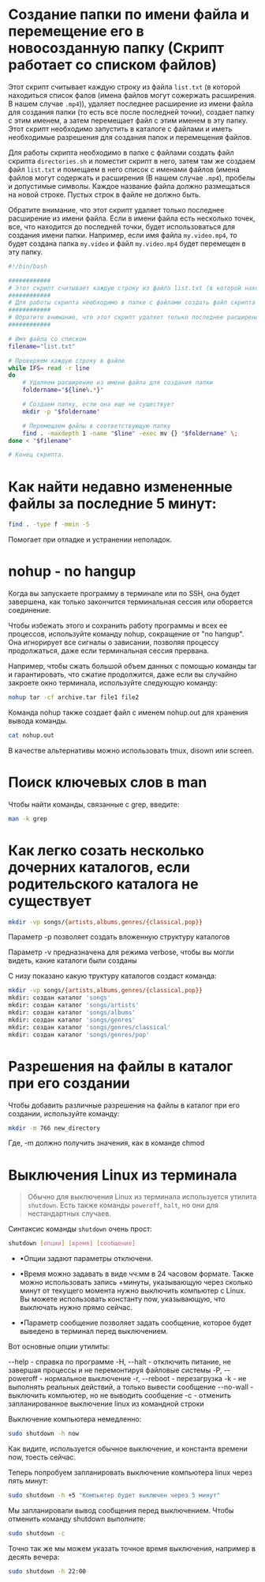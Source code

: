 # Создание папки по имени файла и перемещение его в новосозданную папку (Скрипт работает со списком файлов)

Этот скрипт считывает каждую строку из файла `list.txt` (в которой находиться список фалов (имена файлов могут сожержать расширения. В нашем случае `.mp4`)), удаляет последнее расширение из имени файла для создания папки (то есть все после последней точки), создает папку с этим именем, а затем перемещает файл с этим именем в эту папку. Этот скрипт необходимо запустить в каталоге с файлами и иметь необходимые разрешения для создания папок и перемещения файлов.


Для работы скрипта необходимо в папке с файлами создать файл скрипта `directories.sh` и поместит скрипт в него, затем там же создаем файл `list.txt` и помещаем в него список с именами файлов (имена файлов могут содержать и расширения (В нашем случае `.mp4`), пробелы и допустимые символы. Каждое название файла должно размещаться на новой строке. Пустых строк в файле не должно быть.


Обратите внимание, что этот скрипт удаляет только последнее расширение из имени файла. Если в имени файла есть несколько точек, все, что находится до последней точки, будет использоваться для создания имени папки. Например, если имя файла `my.video.mp4`, то будет создана папка `my.video` и файл `my.video.mp4` будет перемещен в эту папку.

```bash
#!/bin/bash

############
# Этот скрипт считывает каждую строку из файла list.txt (в которой находиться список фалов (имена файлов могут сожержать расширения. В нашем случае ".mp4")), удаляет последнее расширение из имени файла для создания папки (то есть все после последней точки), создает папку с этим именем, а затем перемещает видео файл с этим именем в эту папку. Этот скрипт необходимо запустить в каталоге с файлами и иметь необходимые разрешения для создания папок и перемещения файлов.
############
# Для работы скрипта необходимо в папке с файлами создать файл скрипта `directories.sh` и поместит скрипт в него, затем там же создаем файл "list.txt" и помещаем в него список с именами файлов (имена файлов могут содержать и расширения (В нашем случае ".mp4"), пробелы и допустимые символы. Каждое название файла должно размещаться на новой строке. Пустых строк в файле не должно быть.
############
# Обратите внимание, что этот скрипт удаляет только последнее расширение из имени файла. Если в имени файла есть несколько точек, все, что находится до последней точки, будет использоваться для создания имени папки. Например, если имя файла "my.video.mp4", то будет создана папка "my.video" и файл "my.video.mp4" будет перемещен в эту папку.
############

# Имя файла со списком
filename="list.txt"

# Проверяем каждую строку в файле
while IFS= read -r line
do
    # Удаляем расширение из имени файла для создания папки
    foldername="${line%.*}"

    # Создаем папку, если она еще не существует
    mkdir -p "$foldername"

    # Перемещаем файлы в соответствующую папку
    find . -maxdepth 1 -name "$line" -exec mv {} "$foldername" \;
done < "$filename"

# Конец скрипта.
```

# Как найти недавно измененные файлы за последние 5 минут:

```bash
find . -type f -mmin -5
```
Помогает при отладке и устранении неполадок.

# nohup - no hangup

Когда вы запускаете программу в терминале или по SSH, она будет завершена, как только закончится терминальная сессия или оборвется соединение. 

Чтобы избежать этого и сохранить работу программы и всех ее процессов, используйте команду nohup, сокращение от "no hangup". Она игнорирует все сигналы о зависании, позволяя процессу продолжаться, даже если терминальная сессия прервана.

Например, чтобы сжать большой объем данных с помощью команды tar и гарантировать, что сжатие продолжится, даже если вы случайно закроете окно терминала, используйте следующую команду:

```bash
nohup tar -cf archive.tar file1 file2
```

Команда nohup также создает файл с именем nohup.out для хранения вывода команды.

```bash
cat nohup.out
```

В качестве альтернативы можно использовать tmux, disown или screen.

# Поиск ключевых слов в man

Чтобы найти команды, связанные с grep, введите:

```bash
man -k grep
```

# Как легко созать несколько дочерних каталогов, если родительского каталога не существует

```bash
mkdir -vp songs/{artists,albums,genres/{classical,pop}}
```

Параметр -p позволяет создать вложенную структуру каталогов

Параметр -v предназначена для режима verbose, чтобы вы могли видеть, какие каталоги были созданы

С низу показано какую труктуру каталогов создаст команда:

```bash
mkdir -vp songs/{artists,albums,genres/{classical,pop}}
mkdir: создан каталог 'songs'
mkdir: создан каталог 'songs/artists'
mkdir: создан каталог 'songs/albums'
mkdir: создан каталог 'songs/genres'
mkdir: создан каталог 'songs/genres/classical'
mkdir: создан каталог 'songs/genres/pop'
```

# Разрешения на файлы в каталог при его создании

Чтобы добавить различные разрешения на файлы в каталог при его создании, используйте команду: 

```bash
mkdir -m 766 new_directory 
```

Где, -m должно получить значения, как в команде chmod

# Выключения Linux из терминала

> Обычно для выключения Linux из терминала используется утилита `shutdown`. Есть также команды `poweroff`, `halt`, но они для нестандартных случаев.

Синтаксис команды `shutdown` очень прост:

```bash
shutdown [опции] [время] [сообщение]
```

- ▪Опции задают параметры отключени.

- ▪Время можно задавать в виде чч:мм в 24 часовом формате. Также можно использовать запись +минуты, указывающую через сколько минут от текущего момента нужно выключить компьютер с Linux. Вы можете использовать константу now, указывающую, что выключать нужно прямо сейчас. 

- ▪Параметр сообщение позволяет задать сообщение, которое будет выведено в терминал перед выключением.

Вот основные опции утилиты:

--help -  справка по программе
-H, --halt - отключить питание, не завершая процессы и не перемонтируя файловые системы
-P, --poweroff - нормальное выключение
-r, --reboot - перезагрузка
-k - не выполнять реальных действий, а только вывести сообщение
--no-wall - выключить компьютер, но не выводить сообщение
-c - отменить запланированное выключение linux из командной строки

Выключение компьютера немедленно:

```bash
sudo shutdown -h now
```

Как видите, используется обычное выключение, и константа времени now, тоесть сейчас.

Теперь попробуем запланировать выключение компьютера linux через пять минут:

```bash
sudo shutdown -h +5 "Компьютер будет выключен через 5 минут"
```

Мы запланировали вывод сообщения перед выключением. Чтобы отменить команду shutdown выполните:

```bash
sudo shutdown -c
```

Точно так же мы можем указать точное время выключения, например в десять вечера:

```bash
sudo shutdown -h 22:00
```
